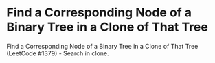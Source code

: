 # Find a Corresponding Node of a Binary Tree in a Clone of That Tree

Find a Corresponding Node of a Binary Tree in a Clone of That Tree (LeetCode #1379) - Search in clone.
